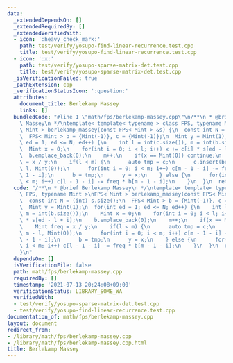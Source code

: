 ```yaml
---
data:
  _extendedDependsOn: []
  _extendedRequiredBy: []
  _extendedVerifiedWith:
  - icon: ':heavy_check_mark:'
    path: test/verify/yosupo-find-linear-recurrence.test.cpp
    title: test/verify/yosupo-find-linear-recurrence.test.cpp
  - icon: ':x:'
    path: test/verify/yosupo-sparse-matrix-det.test.cpp
    title: test/verify/yosupo-sparse-matrix-det.test.cpp
  _isVerificationFailed: true
  _pathExtension: cpp
  _verificationStatusIcon: ':question:'
  attributes:
    document_title: Berlekamp Massey
    links: []
  bundledCode: "#line 1 \"math/fps/berlekamp-massey.cpp\"\n/**\n * @brief Berlekamp\
    \ Massey\n */\ntemplate< template< typename > class FPS, typename Mint >\nFPS<\
    \ Mint > berlekamp_massey(const FPS< Mint > &s) {\n  const int N = (int) s.size();\n\
    \  FPS< Mint > b = {Mint(-1)}, c = {Mint(-1)};\n  Mint y = Mint(1);\n  for(int\
    \ ed = 1; ed <= N; ed++) {\n    int l = int(c.size()), m = int(b.size());\n  \
    \  Mint x = 0;\n    for(int i = 0; i < l; i++) x += c[i] * s[ed - l + i];\n  \
    \  b.emplace_back(0);\n    m++;\n    if(x == Mint(0)) continue;\n    Mint freq\
    \ = x / y;\n    if(l < m) {\n      auto tmp = c;\n      c.insert(begin(c), m -\
    \ l, Mint(0));\n      for(int i = 0; i < m; i++) c[m - 1 - i] -= freq * b[m -\
    \ 1 - i];\n      b = tmp;\n      y = x;\n    } else {\n      for(int i = 0; i\
    \ < m; i++) c[l - 1 - i] -= freq * b[m - 1 - i];\n    }\n  }\n  return c;\n}\n"
  code: "/**\n * @brief Berlekamp Massey\n */\ntemplate< template< typename > class\
    \ FPS, typename Mint >\nFPS< Mint > berlekamp_massey(const FPS< Mint > &s) {\n\
    \  const int N = (int) s.size();\n  FPS< Mint > b = {Mint(-1)}, c = {Mint(-1)};\n\
    \  Mint y = Mint(1);\n  for(int ed = 1; ed <= N; ed++) {\n    int l = int(c.size()),\
    \ m = int(b.size());\n    Mint x = 0;\n    for(int i = 0; i < l; i++) x += c[i]\
    \ * s[ed - l + i];\n    b.emplace_back(0);\n    m++;\n    if(x == Mint(0)) continue;\n\
    \    Mint freq = x / y;\n    if(l < m) {\n      auto tmp = c;\n      c.insert(begin(c),\
    \ m - l, Mint(0));\n      for(int i = 0; i < m; i++) c[m - 1 - i] -= freq * b[m\
    \ - 1 - i];\n      b = tmp;\n      y = x;\n    } else {\n      for(int i = 0;\
    \ i < m; i++) c[l - 1 - i] -= freq * b[m - 1 - i];\n    }\n  }\n  return c;\n\
    }\n"
  dependsOn: []
  isVerificationFile: false
  path: math/fps/berlekamp-massey.cpp
  requiredBy: []
  timestamp: '2021-07-13 20:24:08+09:00'
  verificationStatus: LIBRARY_SOME_WA
  verifiedWith:
  - test/verify/yosupo-sparse-matrix-det.test.cpp
  - test/verify/yosupo-find-linear-recurrence.test.cpp
documentation_of: math/fps/berlekamp-massey.cpp
layout: document
redirect_from:
- /library/math/fps/berlekamp-massey.cpp
- /library/math/fps/berlekamp-massey.cpp.html
title: Berlekamp Massey
---
```


